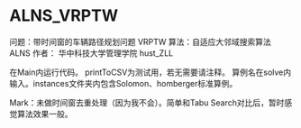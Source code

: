 # ALNS_VRPTW

问题：带时间窗的车辆路径规划问题 VRPTW
算法：自适应大邻域搜索算法 ALNS
作者： 华中科技大学管理学院 hust_ZLL

在Main内运行代码。
printToCSV为测试用，若无需要请注释。
算例名在solve内输入。instances文件夹内包含Solomon、homberger标准算例。


Mark：未做时间窗去重处理（因为我不会）。简单和Tabu Search对比后，暂时感觉算法效果一般。
